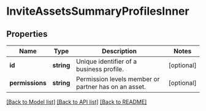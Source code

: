 # InviteAssetsSummaryProfilesInner

## Properties
Name | Type | Description | Notes
------------ | ------------- | ------------- | -------------
**id** | **string** | Unique identifier of a business profile. | [optional] 
**permissions** | **string** | Permission levels member or partner has on an asset. | [optional] 

[[Back to Model list]](../README.md#documentation-for-models) [[Back to API list]](../README.md#documentation-for-api-endpoints) [[Back to README]](../README.md)


